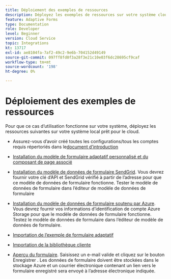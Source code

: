 ```yaml
---
title: Déploiement des exemples de ressources
description: Déployez les exemples de ressources sur votre système cloud local prêt.
feature: Adaptive Forms
type: Documentation
role: Developer
level: Beginner
version: Cloud Service
topic: Integrations
kt: 13717
exl-id: ae8104fa-7af2-49c2-9e6b-704152d49149
source-git-commit: 097ff8fd0f3a28f3e21c10e03f6dc28695cf9caf
workflow-type: tm+mt
source-wordcount: '198'
ht-degree: 0%

---
```


# Déploiement des exemples de ressources

Pour que ce cas d’utilisation fonctionne sur votre système, déployez les ressources suivantes sur votre système local prêt pour le cloud.

* Assurez-vous d’avoir créé toutes les configurations/tous les comptes requis répertoriés dans le[document d’introduction](./introduction.md)

* [Installation du modèle de formulaire adaptatif personnalisé et du composant de page associé](./assets/azure-portal-template-page-component.zip)

* [Installation du modèle de données de formulaire SendGrid](./assets/send-grid-form-data-model.zip). Vous devrez fournir votre clé d’API et SendGrid vérifié à partir de l’adresse pour que ce modèle de données de formulaire fonctionne. Tester le modèle de données de formulaire dans l’éditeur de modèle de données de formulaire

* [Installation du modèle de données de formulaire soutenu par Azure](./assets/azure-storage-fdm.zip). Vous devrez fournir vos informations d’identification de compte Azure Storage pour que le modèle de données de formulaire fonctionne. Testez le modèle de données de formulaire dans l’éditeur de modèle de données de formulaire.

* [Importation de l’exemple de formulaire adaptatif](./assets/credit-applications-af.zip)
* [Importation de la bibliothèque cliente](./assets/client-lib.zip)
* [Aperçu du formulaire](http://localhost:4502/content/dam/formsanddocuments/azureportalstorage/creditapplications/jcr:content?wcmmode=disabled). Saisissez un e-mail valide et cliquez sur le bouton Enregistrer . Les données de formulaire doivent être stockées dans le stockage Azure et un courrier électronique contenant un lien vers le formulaire enregistré sera envoyé à l’adresse électronique indiquée.
